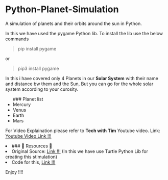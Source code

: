 # Python-Planet-Simulation
A simulation of planets and their orbits around the sun in Python.

In this we have used the pygame Python lib. To install the lib use the below commands
> pip install pygame

or

> pip3 install pygame

In this i have covered only 4 Planets in our <b>Solar System</b> with their name and distance bw them and the Sun, But you can go for the whole solar system according to your curosity.
<ul>
  ### Planet list
  <li>Mercury</li>
  <li>Venus</li>
  <li>Earth</li>
  <li>Mars</li>  
</ul>

For Video Explaination please refer to <b>Tech with Tim</b> Youtube video.
Link: <a href="https://www.youtube.com/watch?v=WTLPmUHTPqo&t=371s">Youtube Video Link !!!</a>

<li>
	### 📄 Resources 📄
	<li>Original Source: <a href="https://fiftyexamples.readthedocs.io/en/latest/gravity.html">Link !!!</a>
	(In this we have use Turtle Python Lib for creating this stimulation)
	</li>
	<li>Code for this, <a href="https://github.com/shivam287/Python-Planet-Simulation">Link !!!</a></li>
</li>

Enjoy !!!!